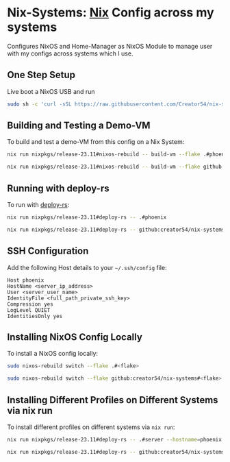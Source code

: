 # Nix-Systems: [Nix](https://nixos.org/) Config across my systems

Configures NixOS and Home-Manager as NixOS Module to manage user with my configs across systems which I use.

## One Step Setup
Live boot a NixOS USB and run

```sh
sudo sh -c 'curl -sSL https://raw.githubusercontent.com/Creator54/nix-systems/refs/heads/main/setup.sh | bash -s /dev/nvme0n1 omnix'
```

## Building and Testing a Demo-VM

To build and test a demo-VM from this config on a Nix System:

```sh
nix run nixpkgs/release-23.11#nixos-rebuild -- build-vm --flake .#phoenix --fast
```
```sh
nix run nixpkgs/release-23.11#nixos-rebuild -- build-vm --flake github:creator54/nix-systems#phoenix --fast
```

## Running with deploy-rs

To run with [deploy-rs](https://github.com/serokell/deploy-rs):

```sh
nix run nixpkgs/release-23.11#deploy-rs -- .#phoenix
```
```sh
nix run nixpkgs/release-23.11#deploy-rs -- github:creator54/nix-systems#phoenix
```

## SSH Configuration

Add the following Host details to your `~/.ssh/config` file:

```
Host phoenix
HostName <server_ip_address>
User <server_user_name>
IdentityFile <full_path_private_ssh_key>
Compression yes
LogLevel QUIET
IdentitiesOnly yes
```

## Installing NixOS Config Locally

To install a NixOS config locally:

```sh
sudo nixos-rebuild switch --flake .#<flake>
```
```sh
sudo nixos-rebuild switch --flake github:creator54/nix-systems#<flake>
```

## Installing Different Profiles on Different Systems via nix run

To install different profiles on different systems via `nix run`:

```sh
nix run nixpkgs/release-23.11#deploy-rs -- .#server --hostname=phoenix
```
```sh
nix run nixpkgs/release-23.11#deploy-rs -- github:creator54/nix-systems#server --hostname=phoenix
```
